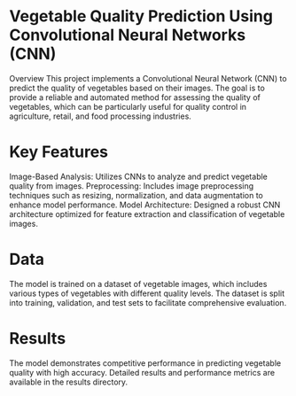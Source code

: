# Vegetable Quality Prediction Using Convolutional Neural Networks (CNN)
Overview
This project implements a Convolutional Neural Network (CNN) to predict the quality of vegetables based on their images. The goal is to provide a reliable and automated method for assessing the quality of vegetables, which can be particularly useful for quality control in agriculture, retail, and food processing industries.

# Key Features
Image-Based Analysis: Utilizes CNNs to analyze and predict vegetable quality from images.
Preprocessing: Includes image preprocessing techniques such as resizing, normalization, and data augmentation to enhance model performance.
Model Architecture: Designed a robust CNN architecture optimized for feature extraction and classification of vegetable images.

# Data
The model is trained on a dataset of vegetable images, which includes various types of vegetables with different quality levels. The dataset is split into training, validation, and test sets to facilitate comprehensive evaluation.

# Results
The model demonstrates competitive performance in predicting vegetable quality with high accuracy. Detailed results and performance metrics are available in the results directory.
